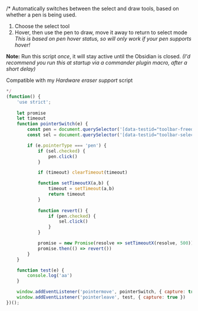 /*
Automatically switches between the select and draw tools, based on whether a pen is being used.

1. Choose the select tool
2. Hover, then use the pen to draw, move it away to return to select mode
*This is based on pen hover status, so will only work if your pen supports hover!*

**Note:** Run this script *once*, it will stay active until the Obsidian is closed. *(I'd recommend you run this at startup via a commander plugin macro, after a short delay)*

Compatible with my *Hardware eraser support* script

```javascript
*/
(function() {
    'use strict';
    
    let promise
    let timeout
    function pointerSwitch(e) {
        const pen = document.querySelector('[data-testid="toolbar-freedraw"]' )  
        const sel = document.querySelector('[data-testid="toolbar-selection"]')

        if (e.pointerType === 'pen') {
            if (sel.checked) {
                pen.click()
            }

            if (timeout) clearTimeout(timeout)

            function setTimeoutX(a,b) {
                timeout = setTimeout(a,b)
                return timeout
            }
    
            function revert() {
                if (pen.checked) {
                    sel.click()
                }
            }

            promise = new Promise(resolve => setTimeoutX(resolve, 500))
            promise.then(() => revert())
        }
    }

    function test(e) {
        console.log('aa')
    }

    window.addEventListener('pointermove', pointerSwitch, { capture: true })
    window.addEventListener('pointerleave', test, { capture: true })
})();